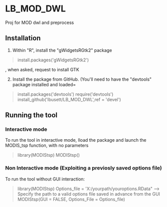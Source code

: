 # LB_MOD_DWL
Proj for MOD dwl and preprocess

## Installation

1. Within "R", install the "gWidgetsRGtk2" package 

> install.packages('gWidgetsRGtk2')

, when asked, request to install GTK

2. Install the package from GitHub. (You'll need to have the "devtools" package installed and loaded=
 
> install.packages('devtools')
> require('devtools')
> install_github('lbusett/LB_MOD_DWL',ref = 'devel')

## Running the tool

### Interactive mode

To run the tool in interactive mode, lload the package and  launch the MODIS_tsp function, with no parameters

> library(MODIStsp)
> MODIStsp()

### Non Interactive mode (Exploiting a previosly saved options file)

To run the tool without GUI interaction: 

> library(MODIStsp)
> Options_file = 'X:/yourpath/youroptions.RData"      --> Specify the path to a valid options file saved in advance from the GUI
> MODIStsp(GUI = FALSE, Options_File = Options_file)


